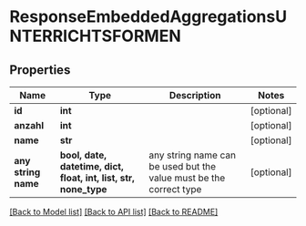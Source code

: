 # ResponseEmbeddedAggregationsUNTERRICHTSFORMEN


## Properties
Name | Type | Description | Notes
------------ | ------------- | ------------- | -------------
**id** | **int** |  | [optional] 
**anzahl** | **int** |  | [optional] 
**name** | **str** |  | [optional] 
**any string name** | **bool, date, datetime, dict, float, int, list, str, none_type** | any string name can be used but the value must be the correct type | [optional]

[[Back to Model list]](../README.md#documentation-for-models) [[Back to API list]](../README.md#documentation-for-api-endpoints) [[Back to README]](../README.md)


